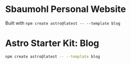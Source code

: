 # Sbaumohl Personal Website

Built with `npm create astro@latest -- --template blog`

# Astro Starter Kit: Blog

```sh
npm create astro@latest -- --template blog
```
